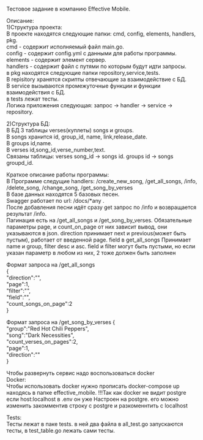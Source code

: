 Тестовое задание в компанию Effective Mobile.<br/>

Описание:<br/>
1)Структура проекта:<br/>
В проекте находятся следующие папки: cmd, config, elements, handlers, pkg.<br/>
cmd - содержит исполняемый файл main.go.<br/>
config - содержит config.yml с данными для работы программы.<br/>
elements - содержит элемент сервер.<br/>
handlers - содержит файл с путями по которым будут идти запросы.<br/>
в pkg находятся следующие папки repository,service,tests.<br/>
В repisitory хранятся скрипты отвечающие за взаимодействие с БД.<br/>
В service вызываются промежуточные функции и функции взаимодействия с БД.<br/>
в tests лежат тесты.<br/>
Логика приложения следующая: запрос -> handler -> service -> repository.<br/>

2)Структура БД:<br/>
В БД 3 таблицы verses(куплеты) songs и groups.<br/>
В songs хранится id, group_id, name, link,release_date.<br/>
В groups id,name.<br/>
В verses id,song_id,verse_number,text.<br/>
Связаны таблицы: verses song_id -> songs id. groups id -> songs groupd_id.<br/>

Краткое описание работы программы:<br/>
В Программе следущие handlers: /create_new_song, /get_all_songs, /info, /delete_song, /change_song, /get_song_by_verses<br/>
В базе данных находятся 5 базовых песен.<br/>
Swagger работает по url: /docs/*any .<br/>
После добавления песни идёт сразу get запрос по /info и возвращается результат /info.<br/>
Пагинация есть на /get_all_songs и /get_song_by_verses. Обязательные параметры page, и count_on_page от них зависит вывод,
они указываются в json. direction принимает next и previous(может быть пустым), работает от введенной page. field в get_all_songs 
Принимает name и group, filter desc и asc. field и filter могут быть пустыми, но если указан параметр в любом из них, 2 тоже должен
быть заполнен<br/>

Формат запроса на /get_all_songs<br/>
{<br/>
  "direction":"",<br/>
  "page":1,<br/>
  "filter":"",<br/>
  "field":"",<br/>
  "count_songs_on_page":2<br/>
}<br/>

Формат запроса на /get_song_by_verses
{<br/>
   "group":"Red Hot Chili Peppers",<br/>
   "song":"Dark Necessities",<br/>
   "count_verses_on_pages":2,<br/>
   "page":1,<br/>
   "direction":""<br/>
}<br/>

Чтобы развернуть сервис надо воспользоваться docker<br/>
Docker:<br/>
Чтобы использовать docker нужно прописать docker-compose up находясь в папке effective_mobile. !!!Так как docker не видит postgre если host:localhost  в .env он уже
Настроен на postgre. его можно изменить закомментив строку с postgre и разкоменнтить с localhost<br/>

Tests:<br/>
Тесты лежат в паке tests. в ней два файла в all_test.go запускаются тесты, в test_table.go лежать сами тесты.<br/>

